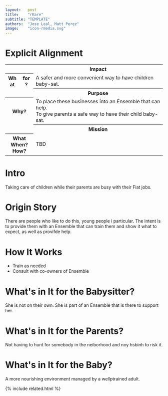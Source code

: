 ```yaml
---
layout:   post
title:    "rKare"
subtitle: "TEMPLATE"
authors:  "Jose Leal, Matt Perez"
image:    "icon-rmedia.svg"
---
```


<div style="display: none; ">
 <p>Baby-sitting, but under safer settings.</p>
</div>

<h1>Explicit Alignment</h1>
 <div class='_center'>
  <table class='_explicitalignment'>
   <tr>
    <td></td>
    <th>Impact</th>
   </tr>
   <tr>
    <th style='column-width:20px; col-width:30px; '>What for?</th>
    <td>A safer and more convenient way to have children baby-sat.</td>
   </tr>
   <tr>
    <td></td>
    <th>Purpose</th>
   </tr>
   <tr>
    <th>Why?</th>
     <td>To place these businesses into an Ensemble that can help.<br>
         To give parents a safe way to have their child baby-sat.</td>
   </tr>
   <tr>
    <td></td>
    <th>Mission</th>
   </tr>
   <tr>
    <th>What<br>When?<br>How?</th>
    <td>TBD</td>
   </tr>
  </table>
 </div>

<h1>Intro</h1>
 <p>Taking care of children while their parents are busy with their <span class='_paradigm'>Fiat</span> jobs.</p>

<h1>Origin Story</h1>
 <p>There are people who like to do this, young people i particular. The intent is to provide them with an Ensemble that can train them and show it what to expect, as well as provifde help.</p>

<h1>How It Works</h1>
 <ul>
  <li>Train as needed</li>
  <li>Consult with co-owners of Ensemble</li>
 </ul>

<h1>What's in It for the Babysitter?</h1>
 <p>She is not on their own. She is part of an Ensemble that is there to support her.</p>

<h1>What's in It for the Parents?</h1>
 <p>Not having to hunt for somebody in the neiborhood and noy hsbinh to risk it.</p>

<h1>What's in It for the Baby?</h1>
 <p>A more nourishing environment managed by a wellptrained adult.</p>

{% include related.html %}
